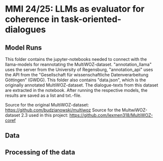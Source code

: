 # MMI 24/25: LLMs as evaluator for coherence in task-oriented-dialogues 

## Model Runs
This folder contains the jupyter-notebooks needed to connect with the llama-models for reannotating the MultiWOZ-dataset. "annotation_llama" uses the server from the University of Regensburg, "annotation_api" uses the API from the "Gesellschaft für wissenschaftliche Datenverarbeitung Göttingen" (GWDG). This folder also contains "data.json", which is the originally annotated MultiWOZ-dataset. The dialogue-texts from this dataset are extracted in the notebook. After running the respective models, the results are saved as a list and txt.-file.

Source for the original MultiWOZ-dataset: https://github.com/budzianowski/multiwoz
Source for the MultwiWOZ-dataset 2.3 used in this project: https://github.com/lexmen318/MultiWOZ-coref

## Data

## Processing of the data
